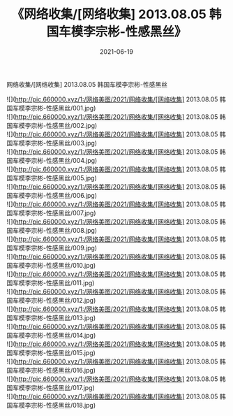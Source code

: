 ﻿---
layout: post
title:  《网络收集/[网络收集] 2013.08.05 韩国车模李宗彬-性感黑丝》
date:   2021-06-19
img: http://pic.660000.xyz/1:/网络美图/2021/网络收集/[网络收集] 2013.08.05 韩国车模李宗彬-性感黑丝/000.jpg
categories: [美女, 清纯, 唯美]
---

网络收集/[网络收集] 2013.08.05 韩国车模李宗彬-性感黑丝

 ![](http://pic.660000.xyz/1:/网络美图/2021/网络收集/[网络收集] 2013.08.05 韩国车模李宗彬-性感黑丝/001.jpg) <br>![](http://pic.660000.xyz/1:/网络美图/2021/网络收集/[网络收集] 2013.08.05 韩国车模李宗彬-性感黑丝/002.jpg) <br>![](http://pic.660000.xyz/1:/网络美图/2021/网络收集/[网络收集] 2013.08.05 韩国车模李宗彬-性感黑丝/003.jpg) <br>![](http://pic.660000.xyz/1:/网络美图/2021/网络收集/[网络收集] 2013.08.05 韩国车模李宗彬-性感黑丝/004.jpg) <br>![](http://pic.660000.xyz/1:/网络美图/2021/网络收集/[网络收集] 2013.08.05 韩国车模李宗彬-性感黑丝/005.jpg) <br>![](http://pic.660000.xyz/1:/网络美图/2021/网络收集/[网络收集] 2013.08.05 韩国车模李宗彬-性感黑丝/006.jpg) <br>![](http://pic.660000.xyz/1:/网络美图/2021/网络收集/[网络收集] 2013.08.05 韩国车模李宗彬-性感黑丝/007.jpg) <br>![](http://pic.660000.xyz/1:/网络美图/2021/网络收集/[网络收集] 2013.08.05 韩国车模李宗彬-性感黑丝/008.jpg) <br>![](http://pic.660000.xyz/1:/网络美图/2021/网络收集/[网络收集] 2013.08.05 韩国车模李宗彬-性感黑丝/009.jpg) <br>![](http://pic.660000.xyz/1:/网络美图/2021/网络收集/[网络收集] 2013.08.05 韩国车模李宗彬-性感黑丝/010.jpg) <br>![](http://pic.660000.xyz/1:/网络美图/2021/网络收集/[网络收集] 2013.08.05 韩国车模李宗彬-性感黑丝/011.jpg) <br>![](http://pic.660000.xyz/1:/网络美图/2021/网络收集/[网络收集] 2013.08.05 韩国车模李宗彬-性感黑丝/012.jpg) <br>![](http://pic.660000.xyz/1:/网络美图/2021/网络收集/[网络收集] 2013.08.05 韩国车模李宗彬-性感黑丝/013.jpg) <br>![](http://pic.660000.xyz/1:/网络美图/2021/网络收集/[网络收集] 2013.08.05 韩国车模李宗彬-性感黑丝/014.jpg) <br>![](http://pic.660000.xyz/1:/网络美图/2021/网络收集/[网络收集] 2013.08.05 韩国车模李宗彬-性感黑丝/015.jpg) <br>![](http://pic.660000.xyz/1:/网络美图/2021/网络收集/[网络收集] 2013.08.05 韩国车模李宗彬-性感黑丝/016.jpg) <br>![](http://pic.660000.xyz/1:/网络美图/2021/网络收集/[网络收集] 2013.08.05 韩国车模李宗彬-性感黑丝/017.jpg) <br>![](http://pic.660000.xyz/1:/网络美图/2021/网络收集/[网络收集] 2013.08.05 韩国车模李宗彬-性感黑丝/018.jpg) <br>